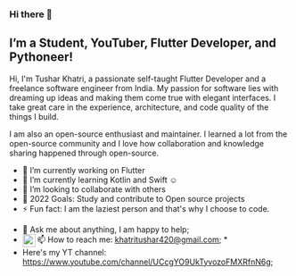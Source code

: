 ### Hi there 👋
## I’m a Student, YouTuber, Flutter Developer, and Pythoneer!

Hi, I'm Tushar Khatri, a passionate self-taught Flutter Developer and a freelance software engineer from India. My passion for software lies with dreaming up ideas and making them come true with elegant interfaces. I take great care in the experience, architecture, and code quality of the things I build.

I am also an open-source enthusiast and maintainer. I learned a lot from the open-source community and I love how collaboration and knowledge sharing happened through open-source.

- 🔭 I’m currently working on Flutter
- 🌱 I’m currently learning Kotlin and Swift ☺
- 👯 I’m looking to collaborate with others
- 🥅 2022 Goals: Study and contribute to Open source projects
- ⚡ Fun fact: I am the laziest person and that's why I choose to code.

* 💬 Ask me about anything, I am happy to help;
* 📫 How to reach me: khatritushar420@gmail.com;
*<a href="url"><img src="https://user-images.githubusercontent.com/64004539/163581667-d02ef14e-f7bb-4b0a-8a16-b656bd3b1110.jpg" align="left" height="23" width="23" ></a>
* Here's my YT channel: https://www.youtube.com/channel/UCcgYO9UkTyvozoFMXRfnN6g;



